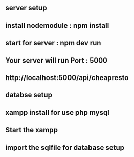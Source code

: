 
## server setup

## install nodemodule : npm install
## start for server   :  npm dev run
## Your server will run Port : 5000
## http://localhost:5000/api/cheapresto

## databse setup

## xampp install for use php mysql
## Start the xampp
## import the sqlfile for database setup
